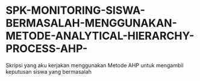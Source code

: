 # SPK-MONITORING-SISWA-BERMASALAH-MENGGUNAKAN-METODE-ANALYTICAL-HIERARCHY-PROCESS-AHP-
Skripsi yang aku kerjakan menggunakan Metode  AHP untuk mengambil keputusan siswa yang bermasalah


